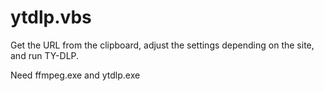# ytdlp.vbs
Get the URL from the clipboard, adjust the settings depending on the site, and run TY-DLP.

Need ffmpeg.exe and ytdlp.exe
